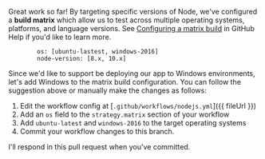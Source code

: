 Great work so far! By targeting specific versions of Node, we've configured a **build matrix** which allow us to test across multiple operating systems, platforms, and language versions. See [Configuring a matrix build](https://help.github.com/en/articles/configuring-a-workflow#configuring-a-build-matrix) in GitHub Help if you'd like to learn more.

```suggestion
        os: [ubuntu-lastest, windows-2016]
        node-version: [8.x, 10.x]
```

Since we'd like to support be deploying our app to Windows environments, let's add Windows to the matrix build configuration. You can follow the suggestion above or manually make the changes as follows:
1. Edit the workflow config at [`.github/workflows/nodejs.yml`]({{ fileUrl }})
1. Add an `os` field to the `strategy.matrix` section of your workflow
1. Add `ubuntu-latest` and `windows-2016` to the target operating systems
1. Commit your workflow changes to this branch.

I'll respond in this pull request when you've committed.